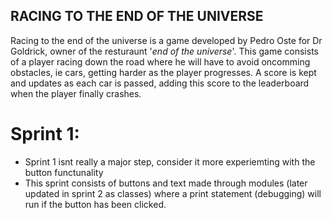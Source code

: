 ## RACING TO THE END OF THE UNIVERSE

Racing to the end of the universe is a game developed by Pedro Oste for Dr Goldrick, owner of the resturaunt '*end of the universe*'. This game consists of a player racing down the road where he will have to avoid oncomming obstacles, ie cars, getting harder as the player progresses. A score is kept and updates as each car is passed, adding this score to the leaderboard when the player finally crashes.

# Sprint 1:
- Sprint 1 isnt really a major step, consider it more experiemting with the button functunality
- This sprint consists of buttons and text made through modules (later updated in sprint 2 as classes) where a print statement (debugging) will run if the button has been clicked.
